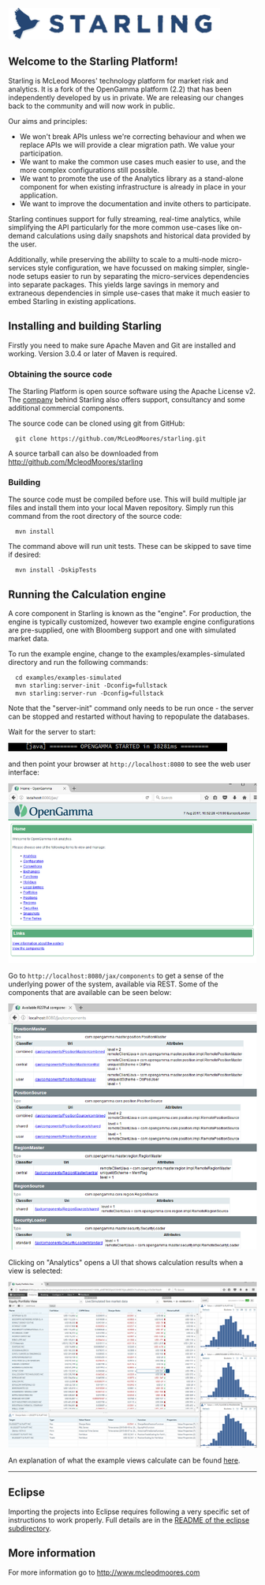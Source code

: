 ![Starling](https://github.com/McLeodMoores/starling/raw/mcleodmoores/starling-inline.png)

Welcome to the Starling Platform!
---------------------------------
Starling is McLeod Moores' technology platform for market risk and analytics.
It is a fork of the OpenGamma platform (2.2) that has been independently 
developed by us in private.  We are releasing our changes back to the 
community and will now work in public.

Our aims and principles:
 * We won't break APIs unless we're correcting behaviour and when we replace
   APIs we will provide a clear migration path.  We value your participation.
 * We want to make the common use cases much easier to use, and the more 
   complex configurations still possible.
 * We want to promote the use of the Analytics library as a stand-alone 
   component for when existing infrastructure is already in place in your
   application.
 * We want to improve the documentation and invite others to participate.
   
Starling continues support for fully streaming, real-time analytics, while 
simplifying the API particularly for the more common use-cases like on-demand 
calculations using daily snapshots and historical data provided by the user.

Additionally, while preserving the abililty to scale to a multi-node micro-
services style configuration, we have focussed on making simpler, single-node
setups easier to run by separating the micro-services dependencies into 
separate packages.  This yields large savings in memory and extraneous 
dependencies in simple use-cases that make it much easier to embed Starling 
in existing applications.

Installing and building Starling
---------------------------------
Firstly you need to make sure Apache Maven and Git are installed and working.
Version 3.0.4 or later of Maven is required.

### Obtaining the source code

The Starling Platform is open source software using the Apache License v2.
The [company](http://www.mcleodmoores.com/) behind Starling also offers support,
consultancy and some additional commercial components.

The source code can be cloned using git from GitHub:
```
  git clone https://github.com/McLeodMoores/starling.git
```

A source tarball can also be downloaded from 
http://github.com/McleodMoores/starling

### Building

The source code must be compiled before use. This will build multiple jar
files and install them into your local Maven repository.
Simply run this command from the root directory of the source code:
```
  mvn install
```
The command above will run unit tests.
These can be skipped to save time if desired:
```
  mvn install -DskipTests
```


Running the Calculation engine
------------------------------
A core component in Starling is known as the "engine".
For production, the engine is typically customized, however two example engine
configurations are pre-supplied, one with Bloomberg support and one with
simulated market data.

To run the example engine, change to the examples/examples-simulated directory
and run the following commands:
```
  cd examples/examples-simulated
  mvn starling:server-init -Dconfig=fullstack
  mvn starling:server-run -Dconfig=fullstack
```

Note that the "server-init" command only needs to be run once - the server can
be stopped and restarted without having to repopulate the databases.

Wait for the server to start:

![Server startup](https://github.com/McLeodMoores/starling/blob/mcleodmoores/examples/examples-simulated/docs/images/example-server-startup.png)

and then point your browser at
`http://localhost:8080` to see the web user interface:

![UI landing page](https://github.com/McLeodMoores/starling/blob/mcleodmoores/examples/examples-simulated/docs/images/example-server-web-ui.png)

Go to `http://localhost:8080/jax/components` to get a sense of
the underlying power of the system, available via REST. Some of the components that are available can be seen below:

![Rest](https://github.com/McLeodMoores/starling/blob/mcleodmoores/examples/examples-simulated/docs/images/example-server-rest-interface.png)

Clicking on "Analytics" opens a UI that shows calculation results when a view is selected:

![Analytics results](https://github.com/McLeodMoores/starling/blob/mcleodmoores/examples/examples-simulated/docs/images/example-server-analytics-ui.png)

An explanation of what the example views calculate can be found 
[here](https://github.com/McLeodMoores/starling/blob/mcleodmoores/examples/examples-simulated/README.md).

___

Eclipse
-------
Importing the projects into Eclipse requires following a very specific set of
instructions to work properly.
Full details are in the [README of the eclipse subdirectory](https://github.com/McLeodMoores/starling/blob/mcleodmoores/eclipse/README.md).


More information
----------------
For more information go to http://www.mcleodmoores.com
